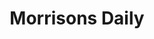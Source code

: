 ---
title: "Morrisons Daily"
url: /edinburgh/morrisons-daily-craigentinny-avenue/
shop: Lebensmittel
---